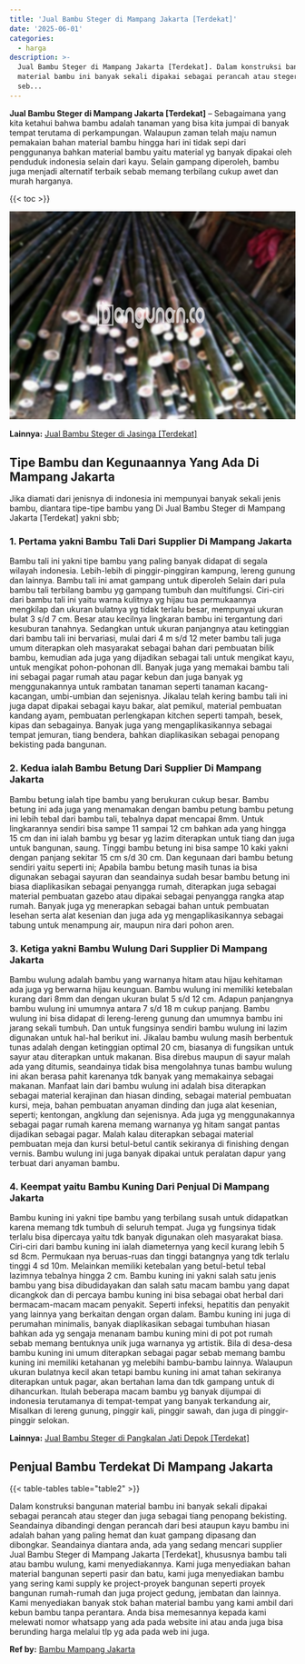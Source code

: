 ```yaml
---
title: 'Jual Bambu Steger di Mampang Jakarta [Terdekat]'
date: '2025-06-01'
categories:
  - harga
description: >-
  Jual Bambu Steger di Mampang Jakarta [Terdekat]. Dalam konstruksi bangunan
  material bambu ini banyak sekali dipakai sebagai perancah atau steger dan juga
  seb...
---
```


**Jual Bambu Steger di Mampang Jakarta \[Terdekat\]** – Sebagaimana yang kita ketahui bahwa bambu adalah tanaman yang bisa kita jumpai di banyak tempat terutama di perkampungan. Walaupun zaman telah maju namun pemakaian bahan material bambu hingga hari ini tidak sepi dari penggunanya bahkan material bambu yaitu material yg banyak dipakai oleh penduduk indonesia selain dari kayu. Selain gampang diperoleh, bambu juga menjadi alternatif terbaik sebab memang terbilang cukup awet dan murah harganya.

{{< toc >}}

![Jual Bambu Steger di Mampang Jakarta [Terdekat]](/images/jual-bambu-tali-21.png)

**Lainnya:** [Jual Bambu Steger di Jasinga \[Terdekat\]](https://bambu.bangunan.co/jual-bambu-steger-di-jasinga-terdekat/)

## Tipe Bambu dan Kegunaannya Yang Ada Di Mampang Jakarta

Jika diamati dari jenisnya di indonesia ini mempunyai banyak sekali jenis bambu, diantara tipe-tipe bambu yang Di Jual Bambu Steger di Mampang Jakarta \[Terdekat\] yakni sbb;

### 1\. Pertama yakni Bambu Tali Dari Supplier Di Mampang Jakarta

Bambu tali ini yakni tipe bambu yang paling banyak didapat di segala wilayah indonesia. Lebih-lebih di pinggir-pinggiran kampung, lereng gunung dan lainnya. Bambu tali ini amat gampang untuk diperoleh Selain dari pula bambu tali terbilang bambu yg gampang tumbuh dan multifungsi. Ciri-ciri dari bambu tali ini yaitu warna kulitnya yg hijau tua permukaannya mengkilap dan ukuran bulatnya yg tidak terlalu besar, mempunyai ukuran bulat 3 s/d 7 cm. Besar atau kecilnya lingkaran bambu ini tergantung dari kesuburan tanahnya. Sedangkan untuk ukuran panjangnya atau ketinggian dari bambu tali ini bervariasi, mulai dari 4 m s/d 12 meter bambu tali juga umum diterapkan oleh masyarakat sebagai bahan dari pembuatan bilik bambu, kemudian ada juga yang dijadikan sebagai tali untuk mengikat kayu, untuk mengikat pohon-pohonan dll. Banyak juga yang memakai bambu tali ini sebagai pagar rumah atau pagar kebun dan juga banyak yg menggunakannya untuk rambatan tanaman seperti tanaman kacang-kacangan, umbi-umbian dan sejenisnya. Jikalau telah kering bambu tali ini juga dapat dipakai sebagai kayu bakar, alat pemikul, material pembuatan kandang ayam, pembuatan perlengkapan kitchen seperti tampah, besek, kipas dan sebagainya. Banyak juga yang mengaplikasikannya sebagai tempat jemuran, tiang bendera, bahkan diaplikasikan sebagai penopang bekisting pada bangunan.

### 2\. Kedua ialah Bambu Betung Dari Supplier Di Mampang Jakarta

Bambu betung ialah tipe bambu yang berukuran cukup besar. Bambu betung ini ada juga yang menamakan dengan bambu petung bambu petung ini lebih tebal dari bambu tali, tebalnya dapat mencapai 8mm. Untuk lingkarannya sendiri bisa sampe 11 sampai 12 cm bahkan ada yang hingga 15 cm dan ini ialah bambu yg besar yg lazim diterapkan untuk tiang dan juga untuk bangunan, saung. Tinggi bambu betung ini bisa sampe 10 kaki yakni dengan panjang sekitar 15 cm s/d 30 cm. Dan kegunaan dari bambu betung sendiri yaitu seperti ini; Apabila bambu betung masih tunas ia bisa digunakan sebagai sayuran dan seandainya sudah besar bambu betung ini biasa diaplikasikan sebagai penyangga rumah, diterapkan juga sebagai material pembuatan gazebo atau dipakai sebagai penyangga rangka atap rumah. Banyak juga yg menerapkan sebagai bahan untuk pembuatan lesehan serta alat kesenian dan juga ada yg mengaplikasikannya sebagai tabung untuk menampung air, maupun nira dari pohon aren.

### 3\. Ketiga yakni Bambu Wulung Dari Supplier Di Mampang Jakarta

Bambu wulung adalah bambu yang warnanya hitam atau hijau kehitaman ada juga yg berwarna hijau keunguan. Bambu wulung ini memiliki ketebalan kurang dari 8mm dan dengan ukuran bulat 5 s/d 12 cm. Adapun panjangnya bambu wulung ini umumnya antara 7 s/d 18 m cukup panjang. Bambu wulung ini bisa didapat di lereng-lereng gunung dan umumnya bambu ini jarang sekali tumbuh. Dan untuk fungsinya sendiri bambu wulung ini lazim digunakan untuk hal-hal berikut ini. Jikalau bambu wulung masih berbentuk tunas adalah dengan ketinggian optimal 20 cm, biasanya di fungsikan untuk sayur atau diterapkan untuk makanan. Bisa direbus maupun di sayur malah ada yang ditumis, seandainya tidak bisa mengolahnya tunas bambu wulung ini akan berasa pahit karenanya tdk banyak yang memakainya sebagai makanan. Manfaat lain dari bambu wulung ini adalah bisa diterapkan sebagai material kerajinan dan hiasan dinding, sebagai material pembuatan kursi, meja, bahan pembuatan anyaman dinding dan juga alat kesenian, seperti; kentongan, angklung dan sejenisnya. Ada juga yg menggunakannya sebagai pagar rumah karena memang warnanya yg hitam sangat pantas dijadikan sebagai pagar. Malah kalau diterapkan sebagai material pembuatan meja dan kursi betul-betul cantik sekiranya di finishing dengan vernis. Bambu wulung ini juga banyak dipakai untuk peralatan dapur yang terbuat dari anyaman bambu.

### 4\. Keempat yaitu Bambu Kuning Dari Penjual Di Mampang Jakarta

Bambu kuning ini yakni tipe bambu yang terbilang susah untuk didapatkan karena memang tdk tumbuh di seluruh tempat. Juga yg fungsinya tidak terlalu bisa dipercaya yaitu tdk banyak digunakan oleh masyarakat biasa. Ciri-ciri dari bambu kuning ini ialah diameternya yang kecil kurang lebih 5 sd 8cm. Permukaan nya beruas-ruas dan tinggi batangnya yang tdk terlalu tinggi 4 sd 10m. Melainkan memiliki ketebalan yang betul-betul tebal lazimnya tebalnya hingga 2 cm. Bambu kuning ini yakni salah satu jenis bambu yang bisa dibudidayakan dan salah satu macam bambu yang dapat dicangkok dan di percaya bambu kuning ini bisa sebagai obat herbal dari bermacam-macam macam penyakit. Seperti infeksi, hepatitis dan penyakit yang lainnya yang berkaitan dengan organ dalam. Bambu kuning ini juga di perumahan minimalis, banyak diaplikasikan sebagai tumbuhan hiasan bahkan ada yg sengaja menanam bambu kuning mini di pot pot rumah sebab memang bentuknya unik juga warnanya yg artistik. Bila di desa-desa bambu kuning ini umum diterapkan sebagai pagar sebab memang bambu kuning ini memiliki ketahanan yg melebihi bambu-bambu lainnya. Walaupun ukuran bulatnya kecil akan tetapi bambu kuning ini amat tahan sekiranya diterapkan untuk pagar, akan bertahan lama dan tdk gampang untuk di dihancurkan. Itulah beberapa macam bambu yg banyak dijumpai di indonesia terutamanya di tempat-tempat yang banyak terkandung air, Misalkan di lereng gunung, pinggir kali, pinggir sawah, dan juga di pinggir-pinggir selokan.

**Lainnya:** [Jual Bambu Steger di Pangkalan Jati Depok \[Terdekat\]](https://bambu.bangunan.co/jual-bambu-steger-di-pangkalan-jati-depok-terdekat/)

## Penjual Bambu Terdekat Di Mampang Jakarta

{{< table-tables table="table2" >}}

Dalam konstruksi bangunan material bambu ini banyak sekali dipakai sebagai perancah atau steger dan juga sebagai tiang penopang bekisting. Seandainya dibandingi dengan perancah dari besi ataupun kayu bambu ini adalah bahan yang paling hemat dan kuat gampang dipasang dan dibongkar. Seandainya diantara anda, ada yang sedang mencari supplier Jual Bambu Steger di Mampang Jakarta \[Terdekat\], khususnya bambu tali atau bambu wulung, kami menyediakannya. Kami juga menyediakan bahan material bangunan seperti pasir dan batu, kami juga menyediakan bambu yang sering kami supply ke project-proyek bangunan seperti proyek bangunan rumah-rumah dan juga project gedung, jembatan dan lainnya. Kami menyediakan banyak stok bahan material bambu yang kami ambil dari kebun bambu tanpa perantara. Anda bisa memesannya kepada kami melewati nomor whatsapp yang ada pada website ini atau anda juga bisa berunding harga melalui tlp yg ada pada web ini juga.

**Ref by:** [Bambu Mampang Jakarta](https://id.wikipedia.org/wiki/Bambu)
